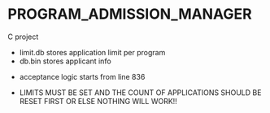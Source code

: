 # PROGRAM_ADMISSION_MANAGER

C project

- limit.db stores application limit per program
- db.bin stores applicant info

* acceptance logic starts from line 836

* LIMITS MUST BE SET AND THE COUNT OF APPLICATIONS SHOULD BE RESET FIRST OR ELSE NOTHING WILL WORK!!
